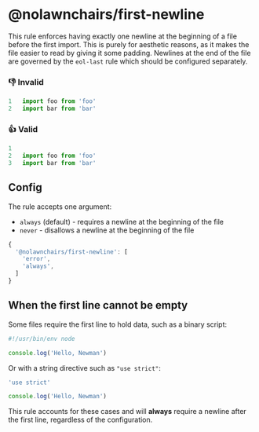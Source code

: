 
# @nolawnchairs/first-newline

This rule enforces having exactly one newline at the beginning of a file before the first import. This is purely for aesthetic reasons, as it makes the file easier to read by giving it some padding. Newlines at the end of the file are governed by the `eol-last` rule which should be configured separately.

### 👎 Invalid
```ts
1   import foo from 'foo'
2   import bar from 'bar'
```

### 👍 Valid
```ts
1   
2   import foo from 'foo'
3   import bar from 'bar'
```

## Config

The rule accepts one argument:

- `always` (default) - requires a newline at the beginning of the file
- `never` - disallows a newline at the beginning of the file

```ts
{
  '@nolawnchairs/first-newline': [
    'error', 
    'always',
  ] 
}
```
## When the first line cannot be empty

Some files require the first line to hold data, such as a binary script:

```ts
#!/usr/bin/env node

console.log('Hello, Newman')
```

Or with a string directive such as `"use strict"`:

```ts
'use strict'

console.log('Hello, Newman')
```

This rule accounts for these cases and will **always** require a newline after the first line, regardless of the configuration.
